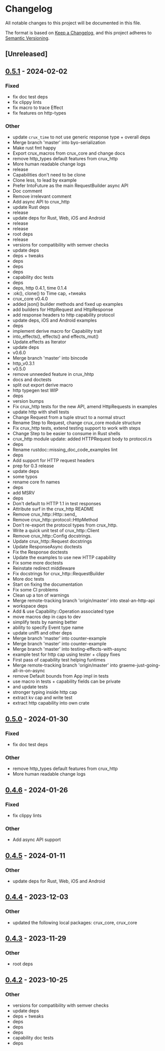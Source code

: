 # Changelog
All notable changes to this project will be documented in this file.

The format is based on [Keep a Changelog](https://keepachangelog.com/en/1.0.0/),
and this project adheres to [Semantic Versioning](https://semver.org/spec/v2.0.0.html).

## [Unreleased]

## [0.5.1](https://github.com/redbadger/crux/compare/crux_http-v0.5.0...crux_http-v0.5.1) - 2024-02-02

### Fixed
- fix doc test deps
- fix clippy lints
- fix macro to trace Effect
- fix features on http-types

### Other
- update `crux_time` to not use generic response type + overall deps
- Merge branch 'master' into byo-serialization
- Make rust fmt happy
- Export crux_macros from crux_core and change docs
- remove http_types default features from crux_http
- More human readable change logs
- release
- Capabilities don't need to be clone
- Clone less, to lead by example
- Prefer IntoFuture as the main RequestBuilder async API
- Doc comment
- Remove irrelevant comment
- Add async API to crux_http
- update Rust deps
- release
- update deps for Rust, Web, iOS and Android
- release
- release
- root deps
- release
- versions for compatibility with semver checks
- update deps
- deps + tweaks
- deps
- deps
- deps
- capability doc tests
- deps
- deps, http 0.4.1, time 0.1.4
- :ok(), clone() to Time cap, +tweaks
- crux_core v0.4.0
- added json() builder methods and fixed up examples
- add builders for HttpRequest and HttpResponse
- add response headers to http capability protocol
- update deps, iOS and Android examples
- deps
- implement derive macro for Capability trait
- into_effects(), effects() and effects_mut()
- Update.effects as Iterator
- update deps
- v0.6.0
- Merge branch 'master' into bincode
- http_v0.3.1
- v0.5.0
- remove unneeded feature in crux_hhtp
- docs and doctests
- split out export derive macro
- http typegen test WIP
- deps
- version bumps
- Fix crux_http tests for the new API, amend HttpRequests in examples
- update http with shell tests
- Change Request from a tuple struct to a normal struct
- Rename Step to Request, change crux_core module structure
- Fix crux_http tests, extend testing support to work with steps
- Change Step to be easier to consume in Rust shells
- crux_http module update: added HTTPRequest body to protocol.rs
- deps
- Rename rustdoc::missing_doc_code_examples lint
- deps
- Add support for HTTP request headers
- prep for 0.3 release
- update deps
- some typos
- rename core fn names
- deps
- add MSRV
- deps
- Don't default to HTTP 1.1 in test responses
- Attribute surf in the crux_http README
- Remove crux_http::Http::send_
- Remove crux_http::protocol::HttpMethod
- Don't re-export the protocol types from crux_http.
- Write a quick unit test of crux_http::Client
- Remove crux_http::Config docstrings.
- Update crux_http::Request docstrings
- Update ResponseAsync doctests
- Fix the Response doctests
- Update the examples to use new HTTP capability
- Fix some more doctests
- Reinstate redirect middleware
- Fix docstrings for crux_http::RequestBuilder
- More doc tests
- Start on fixing the documentation
- Fix some CI problems
- Clean up a ton of warnings
- Merge remote-tracking branch 'origin/master' into steal-an-http-api
- workspace deps
- Add & use Capability::Operation associated type
- move macros dep in caps to dev
- simplify tests by naming better
- ability to specify Event type name
- update uniffi and other deps
- Merge branch 'master' into counter-example
- Merge branch 'master' into counter-example
- Merge branch 'master' into testing-effects-with-async
- example test for http cap using tester + clippy fixes
- First pass of capability test helping funtimes
- Merge remote-tracking branch 'origin/master' into graeme-just-going-all-in-on-async
- remove Default bounds from App impl in tests
- use macro in tests + capability fields can be private
- and update tests
- stronger typing inside http cap
- extract kv cap and write test
- extract http capability into own crate

## [0.5.0](https://github.com/redbadger/crux/compare/crux_http-v0.4.6...crux_http-v0.5.0) - 2024-01-30

### Fixed
- fix doc test deps

### Other
- remove http_types default features from crux_http
- More human readable change logs

## [0.4.6](https://github.com/redbadger/crux/compare/crux_http-v0.4.5...crux_http-v0.4.6) - 2024-01-26

### Fixed
- fix clippy lints

### Other
- Add async API support

## [0.4.5](https://github.com/redbadger/crux/compare/crux_http-v0.4.4...crux_http-v0.4.5) - 2024-01-11

### Other
- update deps for Rust, Web, iOS and Android

## [0.4.4](https://github.com/redbadger/crux/compare/crux_http-v0.4.3...crux_http-v0.4.4) - 2023-12-03

### Other
- updated the following local packages: crux_core, crux_core

## [0.4.3](https://github.com/redbadger/crux/compare/crux_http-v0.4.2...crux_http-v0.4.3) - 2023-11-29

### Other
- root deps

## [0.4.2](https://github.com/redbadger/crux/compare/crux_http-v0.4.1...crux_http-v0.4.2) - 2023-10-25

### Other
- versions for compatibility with semver checks
- update deps
- deps + tweaks
- deps
- deps
- deps
- capability doc tests
- deps
